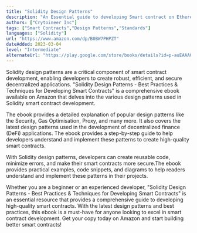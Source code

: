 ```yaml
---
title: "Solidity Design Patterns"
description: "An Essential guide to developing Smart contract on Ethereum with Solidity Design Patterns.Solidity design patterns are a critical component of smart contract development, enabling developers to create robust, efficient, and secure decentralized applications."
authors: ["Crytoineer Inc"]
tags: ["Smart Contracts","Design Patterns","Standards"]
languages: ["Solidity"]
url: "https://www.amazon.com/dp/B0BW7PHPZT"
dateAdded: 2023-03-04
level: "Intermediate"
alternateUrl: "https://play.google.com/store/books/details?id=p-auEAAAQBAJ"
---
```


Solidity design patterns are a critical component of smart contract development, enabling developers to create robust, efficient, and secure decentralized applications. "Solidity Design Patterns - Best Practices & Techniques for Developing Smart Contracts" is a comprehensive ebook available on Amazon that delves into the various design patterns used in Solidity smart contract development.

The ebook provides a detailed explanation of popular design patterns like the Security, Gas Optimisation, Proxy, and many more. It also covers the latest design patterns used in the development of decentralized finance (DeFi) applications. The ebook provides a step-by-step guide to help developers understand and implement these patterns to create high-quality smart contracts.

With Solidity design patterns, developers can create reusable code, minimize errors, and make their smart contracts more secure.The ebook provides practical examples, code snippets, and diagrams to help readers understand and implement these patterns in their projects.

Whether you are a beginner or an experienced developer, "Solidity Design Patterns - Best Practices & Techniques for Developing Smart Contracts" is an essential resource that provides a comprehensive guide to developing high-quality smart contracts. With the latest design patterns and best practices, this ebook is a must-have for anyone looking to excel in smart contract development. Get your copy today on Amazon and start building better smart contracts!

